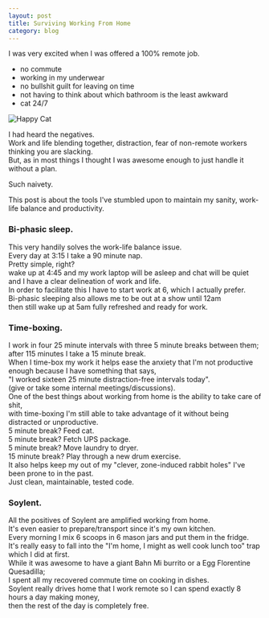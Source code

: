 ```yaml
---
layout: post
title: Surviving Working From Home
category: blog
---
```


I was very excited when I was offered a 100% remote job.  

- no commute
- working in my underwear
- no bullshit guilt for leaving on time
- not having to think about which bathroom is the least awkward 
- cat 24/7  

![Happy Cat]({{site.baseurl}}/assets/2015-09-17-happy-cat.jpg)

I had heard the negatives.  
Work and life blending together, distraction, fear of non-remote workers thinking you are slacking.  
But, as in most things I thought I was awesome enough to just handle it without a plan.  

Such naivety.

This post is about the tools I've stumbled upon to maintain my sanity, work-life balance and productivity.

### Bi-phasic sleep. ###

This very handily solves the work-life balance issue.  
Every day at 3:15 I take a 90 minute nap.  
Pretty simple, right?   
wake up at 4:45 and my work laptop will be asleep and chat will be quiet   
and I have a clear delineation of work and life.  
In order to facilitate this I have to start work at 6, which I actually prefer.  
Bi-phasic sleeping also allows me to be out at a show until 12am   
then still wake up at 5am fully refreshed and ready for work.  

### Time-boxing.

I work in four 25 minute intervals with three 5 minute breaks between them;  
after 115 minutes I take a 15 minute break.  
When I time-box my work it helps ease the anxiety that I'm not productive enough because I have something that says,  
"I worked sixteen 25 minute distraction-free intervals today".  
(give or take some internal meetings/discussions).  
One of the best things about working from home is the ability to take care of shit,  
with time-boxing I'm still able to take advantage of it without being distracted or unproductive.  
5 minute break? Feed cat.  
5 minute break? Fetch UPS package.  
5 minute break? Move laundry to dryer.  
15 minute break? Play through a new drum exercise.  
It also helps keep my out of my "clever, zone-induced rabbit holes" I've been prone to in the past.  
Just clean, maintainable, tested code.  

### Soylent.

All the positives of Soylent are amplified working from home.  
It's even easier to prepare/transport since it's my own kitchen.  
Every morning I mix 6 scoops in 6 mason jars and put them in the fridge.  
It's really easy to fall into the "I'm home, I might as well cook lunch too" trap which I did at first.  
While it was awesome to have a giant Bahn Mi burrito or a Egg Florentine Quesadilla;  
I spent all my recovered commute time on cooking in dishes.  
Soylent really drives home that I work remote so I can spend exactly 8 hours a day making money,  
then the rest of the day is completely free.  

